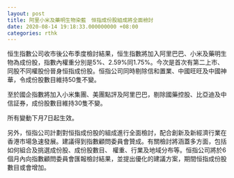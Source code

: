 ```yaml
---
layout: post
title: 阿里小米及藥明生物染藍　恒指成份股組成將全面檢討
date: 2020-08-14 19:18:33.000000000 +08:00
categories: rthk
---
```


恒生指數公司收市後公布季度檢討結果，恒生指數將加入阿里巴巴、小米及藥明生物為成份股，指數內權重分別是5%、2.59%同1.75%。今次是首次有第二上市、同股不同權股份晉身恒指成份股。恒指公司同時剔除信和置業、中國旺旺及中國神華，令成份股數目維持50隻不變。

至於國企指數將加入小米集團、美團點評及阿里巴巴，剔除國藥控股、比亞迪及中信証券，成份股數目維持30隻不變。

所有變動下月7日起生效。

另外，恒指公司計劃對恒指成份股的組成進行全面檢討，配合創新及新經濟行業在香港市場急速發展。建議得到指數顧問委員會贊成。有關檢討將涵蓋多方面，包括如何組合及挑選成份股、成份股數目、 權重、行業及地域分布等。恒指公司將於6個月內向指數顧問委員會匯報檢討結果，並提出優化的建議方案，期間恒指成份股數目或會增加。
